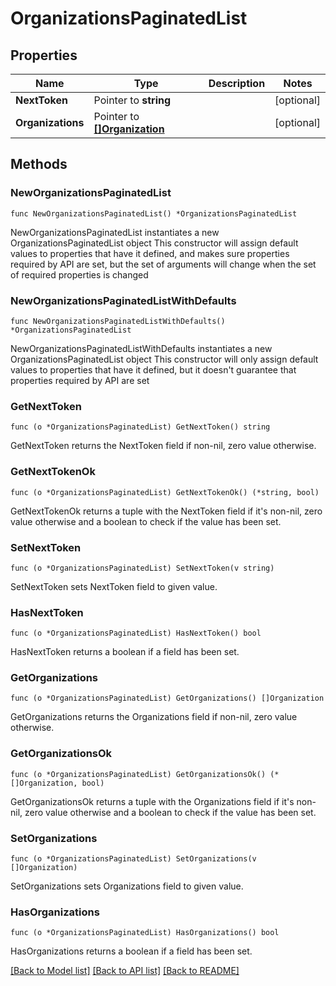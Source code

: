# OrganizationsPaginatedList

## Properties

Name | Type | Description | Notes
------------ | ------------- | ------------- | -------------
**NextToken** | Pointer to **string** |  | [optional] 
**Organizations** | Pointer to [**[]Organization**](Organization.md) |  | [optional] 

## Methods

### NewOrganizationsPaginatedList

`func NewOrganizationsPaginatedList() *OrganizationsPaginatedList`

NewOrganizationsPaginatedList instantiates a new OrganizationsPaginatedList object
This constructor will assign default values to properties that have it defined,
and makes sure properties required by API are set, but the set of arguments
will change when the set of required properties is changed

### NewOrganizationsPaginatedListWithDefaults

`func NewOrganizationsPaginatedListWithDefaults() *OrganizationsPaginatedList`

NewOrganizationsPaginatedListWithDefaults instantiates a new OrganizationsPaginatedList object
This constructor will only assign default values to properties that have it defined,
but it doesn't guarantee that properties required by API are set

### GetNextToken

`func (o *OrganizationsPaginatedList) GetNextToken() string`

GetNextToken returns the NextToken field if non-nil, zero value otherwise.

### GetNextTokenOk

`func (o *OrganizationsPaginatedList) GetNextTokenOk() (*string, bool)`

GetNextTokenOk returns a tuple with the NextToken field if it's non-nil, zero value otherwise
and a boolean to check if the value has been set.

### SetNextToken

`func (o *OrganizationsPaginatedList) SetNextToken(v string)`

SetNextToken sets NextToken field to given value.

### HasNextToken

`func (o *OrganizationsPaginatedList) HasNextToken() bool`

HasNextToken returns a boolean if a field has been set.

### GetOrganizations

`func (o *OrganizationsPaginatedList) GetOrganizations() []Organization`

GetOrganizations returns the Organizations field if non-nil, zero value otherwise.

### GetOrganizationsOk

`func (o *OrganizationsPaginatedList) GetOrganizationsOk() (*[]Organization, bool)`

GetOrganizationsOk returns a tuple with the Organizations field if it's non-nil, zero value otherwise
and a boolean to check if the value has been set.

### SetOrganizations

`func (o *OrganizationsPaginatedList) SetOrganizations(v []Organization)`

SetOrganizations sets Organizations field to given value.

### HasOrganizations

`func (o *OrganizationsPaginatedList) HasOrganizations() bool`

HasOrganizations returns a boolean if a field has been set.


[[Back to Model list]](../README.md#documentation-for-models) [[Back to API list]](../README.md#documentation-for-api-endpoints) [[Back to README]](../README.md)


